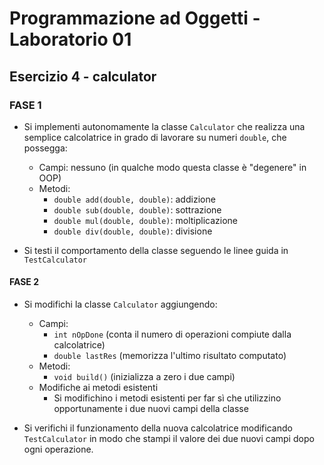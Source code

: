 # Programmazione ad Oggetti - Laboratorio 01

## Esercizio 4 - calculator

### FASE 1

- Si implementi autonomamente la classe `Calculator` che realizza una semplice calcolatrice in grado di lavorare su numeri `double`, che possegga:

  - Campi: nessuno (in qualche modo questa classe è "degenere" in OOP)
  - Metodi:
    - `double add(double, double)`: addizione
    - `double sub(double, double)`: sottrazione
    - `double mul(double, double)`: moltiplicazione
    - `double div(double, double)`: divisione

- Si testi il comportamento della classe seguendo le linee guida in `TestCalculator`

#### FASE 2

- Si modifichi la classe `Calculator` aggiungendo:

  - Campi:
    - `int nOpDone` (conta il numero di operazioni compiute dalla calcolatrice)
    - `double lastRes` (memorizza l'ultimo risultato computato)
  - Metodi:
    - `void build()` (inizializza a zero i due campi)
  - Modifiche ai metodi esistenti
    - Si modifichino i metodi esistenti per far sì che utilizzino opportunamente i due nuovi campi della classe

- Si verifichi il funzionamento della nuova calcolatrice modificando `TestCalculator` in modo che stampi il valore dei due nuovi campi dopo ogni operazione.
